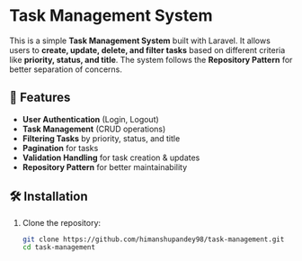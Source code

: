 # Task Management System

This is a simple **Task Management System** built with Laravel. It allows users to **create, update, delete, and filter tasks** based on different criteria like **priority, status, and title**. The system follows the **Repository Pattern** for better separation of concerns.

## 🚀 Features
- **User Authentication** (Login, Logout)
- **Task Management** (CRUD operations)
- **Filtering Tasks** by priority, status, and title
- **Pagination** for tasks
- **Validation Handling** for task creation & updates
- **Repository Pattern** for better maintainability

## 🛠️ Installation
1. Clone the repository:
   ```sh
   git clone https://github.com/himanshupandey98/task-management.git
   cd task-management
